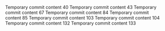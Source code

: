 Temporary commit content 40
Temporary commit content 43
Temporary commit content 67
Temporary commit content 84
Temporary commit content 85
Temporary commit content 103
Temporary commit content 104
Temporary commit content 132
Temporary commit content 133
